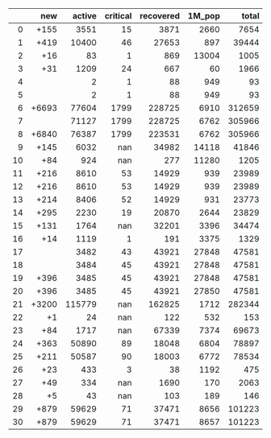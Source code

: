 |    |   new |   active |   critical |   recovered |   1M_pop |   total |
|---:|------:|---------:|-----------:|------------:|---------:|--------:|
|  0 |  +155 |     3551 |         15 |        3871 |     2660 |    7654 |
|  1 |  +419 |    10400 |         46 |       27653 |      897 |   39444 |
|  2 |   +16 |       83 |          1 |         869 |    13004 |    1005 |
|  3 |   +31 |     1209 |         24 |         667 |       60 |    1966 |
|  4 |       |        2 |          1 |          88 |      949 |      93 |
|  5 |       |        2 |          1 |          88 |      949 |      93 |
|  6 | +6693 |    77604 |       1799 |      228725 |     6910 |  312659 |
|  7 |       |    71127 |       1799 |      228725 |     6762 |  305966 |
|  8 | +6840 |    76387 |       1799 |      223531 |     6762 |  305966 |
|  9 |  +145 |     6032 |        nan |       34982 |    14118 |   41846 |
| 10 |   +84 |      924 |        nan |         277 |    11280 |    1205 |
| 11 |  +216 |     8610 |         53 |       14929 |      939 |   23989 |
| 12 |  +216 |     8610 |         53 |       14929 |      939 |   23989 |
| 13 |  +214 |     8406 |         52 |       14929 |      931 |   23773 |
| 14 |  +295 |     2230 |         19 |       20870 |     2644 |   23829 |
| 15 |  +131 |     1764 |        nan |       32201 |     3396 |   34474 |
| 16 |   +14 |     1119 |          1 |         191 |     3375 |    1329 |
| 17 |       |     3482 |         43 |       43921 |    27848 |   47581 |
| 18 |       |     3484 |         45 |       43921 |    27848 |   47581 |
| 19 |  +396 |     3485 |         45 |       43921 |    27848 |   47581 |
| 20 |  +396 |     3485 |         45 |       43921 |    27850 |   47581 |
| 21 | +3200 |   115779 |        nan |      162825 |     1712 |  282344 |
| 22 |    +1 |       24 |        nan |         122 |      532 |     153 |
| 23 |   +84 |     1717 |        nan |       67339 |     7374 |   69673 |
| 24 |  +363 |    50890 |         89 |       18048 |     6804 |   78897 |
| 25 |  +211 |    50587 |         90 |       18003 |     6772 |   78534 |
| 26 |   +23 |      433 |          3 |          38 |     1192 |     475 |
| 27 |   +49 |      334 |        nan |        1690 |      170 |    2063 |
| 28 |    +5 |       43 |        nan |         103 |      189 |     146 |
| 29 |  +879 |    59629 |         71 |       37471 |     8656 |  101223 |
| 30 |  +879 |    59629 |         71 |       37471 |     8657 |  101223 |